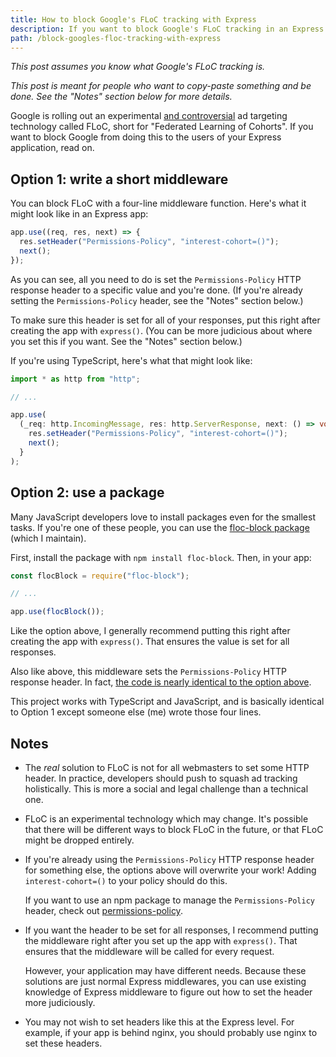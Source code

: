 ```yaml
---
title: How to block Google's FLoC tracking with Express
description: If you want to block Google's FLoC tracking in an Express app, here's how.
path: /block-googles-floc-tracking-with-express
---
```


_This post assumes you know what Google's FLoC tracking is._

_This post is meant for people who want to copy-paste something and be done. See the "Notes" section below for more details._

Google is rolling out an experimental [and controversial](https://www.eff.org/deeplinks/2021/03/google-testing-its-controversial-new-ad-targeting-tech-millions-browsers-heres) ad targeting technology called FLoC, short for "Federated Learning of Cohorts". If you want to block Google from doing this to the users of your Express application, read on.

## Option 1: write a short middleware

You can block FLoC with a four-line middleware function. Here's what it might look like in an Express app:

```javascript
app.use((req, res, next) => {
  res.setHeader("Permissions-Policy", "interest-cohort=()");
  next();
});
```

As you can see, all you need to do is set the `Permissions-Policy` HTTP response header to a specific value and you're done. (If you're already setting the `Permissions-Policy` header, see the "Notes" section below.)

To make sure this header is set for all of your responses, put this right after creating the app with `express()`. (You can be more judicious about where you set this if you want. See the "Notes" section below.)

If you're using TypeScript, here's what that might look like:

```typescript
import * as http from "http";

// ...

app.use(
  (_req: http.IncomingMessage, res: http.ServerResponse, next: () => void) => {
    res.setHeader("Permissions-Policy", "interest-cohort=()");
    next();
  }
);
```

## Option 2: use a package

Many JavaScript developers love to install packages even for the smallest tasks. If you're one of these people, you can use the [floc-block package][floc-block] (which I maintain).

First, install the package with `npm install floc-block`. Then, in your app:

```javascript
const flocBlock = require("floc-block");

// ...

app.use(flocBlock());
```

Like the option above, I generally recommend putting this right after creating the app with `express()`. That ensures the value is set for all responses.

Also like above, this middleware sets the `Permissions-Policy` HTTP response header. In fact, [the code is nearly identical to the option above][code].

This project works with TypeScript and JavaScript, and is basically identical to Option 1 except someone else (me) wrote those four lines.

## Notes

- The _real_ solution to FLoC is not for all webmasters to set some HTTP header. In practice, developers should push to squash ad tracking holistically. This is more a social and legal challenge than a technical one.

- FLoC is an experimental technology which may change. It's possible that there will be different ways to block FLoC in the future, or that FLoC might be dropped entirely.

- If you're already using the `Permissions-Policy` HTTP response header for something else, the options above will overwrite your work! Adding `interest-cohort=()` to your policy should do this.

  If you want to use an npm package to manage the `Permissions-Policy` header, check out [permissions-policy](https://github.com/pedro-gbf/permissions-policy).

- If you want the header to be set for all responses, I recommend putting the middleware right after you set up the app with `express()`. That ensures that the middleware will be called for every request.

  However, your application may have different needs. Because these solutions are just normal Express middlewares, you can use existing knowledge of Express middleware to figure out how to set the header more judiciously.

- You may not wish to set headers like this at the Express level. For example, if your app is behind nginx, you should probably use nginx to set these headers.

[floc-block]: https://gitlab.com/EvanHahn/floc-block
[code]: https://gitlab.com/EvanHahn/floc-block/-/blob/48ca6fe08a1aa45991ecb6abe3723b7a4fa48c09/floc-block.js
